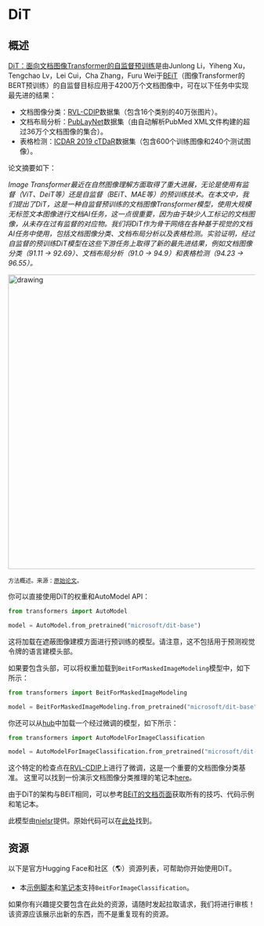 <!--版权所有2022年The HuggingFace团队。

根据Apache许可证第2版（"许可证"）获得许可；除非符合许可证，否则你不得使用此文件。你可以在以下网址获取许可证的副本

http://www.apache.org/licenses/LICENSE-2.0

除非适用法律要求或书面同意，否则根据许可证发布的软件是"按原样"分发的，不附带任何担保或条件。参见许可证规定的特定语言及限制。

⚠️ 请注意，此文件是Markdown格式，但包含我们doc-builder的特定语法（类似于MDX），在你的Markdown查看器中可能无法正确呈现。

-->

# DiT

## 概述

[DiT：面向文档图像Transformer的自监督预训练](https://arxiv.org/abs/2203.02378)是由Junlong Li，Yiheng Xu，Tengchao Lv，Lei Cui，Cha Zhang，Furu Wei于[BEiT](beit)（图像Transformer的BERT预训练）的自监督目标应用于4200万个文档图像中，可在以下任务中实现最先进的结果：

- 文档图像分类：[RVL-CDIP](https://www.cs.cmu.edu/~aharley/rvl-cdip/)数据集（包含16个类别的40万张图片）。
- 文档布局分析：[PubLayNet](https://github.com/ibm-aur-nlp/PubLayNet)数据集（由自动解析PubMed XML文件构建的超过36万个文档图像的集合）。
- 表格检测：[ICDAR 2019 cTDaR](https://github.com/cndplab-founder/ICDAR2019_cTDaR)数据集（包含600个训练图像和240个测试图像）。

论文摘要如下：

*Image Transformer最近在自然图像理解方面取得了重大进展，无论是使用有监督（ViT、DeiT等）还是自监督（BEiT、MAE等）的预训练技术。在本文中，我们提出了DiT，这是一种自监督预训练的文档图像Transformer模型，使用大规模无标签文本图像进行文档AI任务，这一点很重要，因为由于缺少人工标记的文档图像，从未存在过有监督的对应物。我们将DiT作为骨干网络在各种基于视觉的文档AI任务中使用，包括文档图像分类、文档布局分析以及表格检测。实验证明，经过自监督的预训练DiT模型在这些下游任务上取得了新的最先进结果，例如文档图像分类（91.11 → 92.69）、文档布局分析（91.0 → 94.9）和表格检测（94.23 → 96.55）。*

<img src="https://huggingface.co/datasets/huggingface/documentation-images/resolve/main/dit_architecture.jpg"
alt="drawing" width="600"/> 

<small>方法概述。来源：[原始论文](https://arxiv.org/abs/2203.02378)。</small>

你可以直接使用DiT的权重和AutoModel API：

```python
from transformers import AutoModel

model = AutoModel.from_pretrained("microsoft/dit-base")
```

这将加载在遮蔽图像建模方面进行预训练的模型。请注意，这不包括用于预测视觉令牌的语言建模头部。

如果要包含头部，可以将权重加载到`BeitForMaskedImageModeling`模型中，如下所示：

```python
from transformers import BeitForMaskedImageModeling

model = BeitForMaskedImageModeling.from_pretrained("microsoft/dit-base")
```

你还可以从[hub](https://huggingface.co/models?other=dit)中加载一个经过微调的模型，如下所示：

```python
from transformers import AutoModelForImageClassification

model = AutoModelForImageClassification.from_pretrained("microsoft/dit-base-finetuned-rvlcdip")
```

这个特定的检查点在[RVL-CDIP](https://www.cs.cmu.edu/~aharley/rvl-cdip/)上进行了微调，这是一个重要的文档图像分类基准。
这里可以找到一份演示文档图像分类推理的笔记本[here](https://github.com/NielsRogge/Transformers-Tutorials/blob/master/DiT/Inference_with_DiT_(Document_Image_Transformer)_for_document_image_classification.ipynb)。

由于DiT的架构与BEiT相同，可以参考[BEiT的文档页面](beit)获取所有的技巧、代码示例和笔记本。

此模型由[nielsr](https://huggingface.co/nielsr)提供。原始代码可以在[此处](https://github.com/microsoft/unilm/tree/master/dit)找到。

## 资源

以下是官方Hugging Face和社区（🌎）资源列表，可帮助你开始使用DiT。

<PipelineTag pipeline="image-classification"/>

- 本[示例脚本](https://github.com/huggingface/transformers/tree/main/examples/pytorch/image-classification)和[笔记本](https://colab.research.google.com/github/huggingface/notebooks/blob/main/examples/image_classification.ipynb)支持`BeitForImageClassification`。

如果你有兴趣提交要包含在此处的资源，请随时发起拉取请求，我们将进行审核！该资源应该展示出新的东西，而不是重复现有的资源。